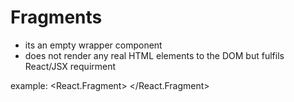 # Fragments
- its an empty wrapper component
- does not render any real HTML elements to the DOM but fulfils React/JSX requirment

 example:
      <React.Fragment>
      <AddUser onAddUser={addUserHandler} />
      <UsersList users={usersList} />
    </React.Fragment>
  

